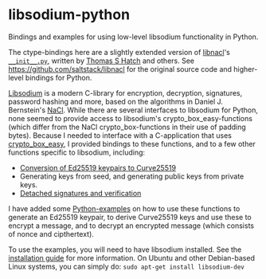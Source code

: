 # libsodium-python

Bindings and examples for using low-level libsodium functionality in Python.

The ctype-bindings here are a slightly extended version of [libnacl](https://github.com/saltstack/libnacl)'s 
[`__init__.py`](https://github.com/saltstack/libnacl/blob/master/libnacl/__init__.py), written by 
[Thomas S Hatch](https://github.com/thatch45) and others. See https://github.com/saltstack/libnacl for
the original source code and higher-level bindings for Python.

[Libsodium](https://download.libsodium.org/doc) is a modern C-library for encryption, decryption, signatures, 
password hashing and more, based on the algorithms in Daniel J. Bernstein's [NaCl](http://nacl.cr.yp.to/). 
While there are several interfaces to libsodium for Python, none seemed to provide access to libsodium's
crypto_box_easy-functions (which differ from the NaCl crypto_box-functions in their use of padding bytes).
Because I needed to interface with a C-application that uses 
[crypto_box_easy](https://download.libsodium.org/doc/public-key_cryptography/authenticated_encryption.html), 
I provided bindings to these functions, and to a few other functions specific to libsodium, including:
   - [Conversion of Ed25519 keypairs to Curve25519](https://download.libsodium.org/doc/advanced/ed25519-curve25519.html)
   - Generating keys from seed, and generating public keys from private keys.
   - [Detached signatures and verification](https://download.libsodium.org/doc/public-key_cryptography/public-key_signatures.html)

I have added some [Python-examples](https://github.com/lvzon/libsodium-python/tree/master/examples) on how to use these 
functions to generate an Ed25519 keypair, to derive Curve25519 keys and use these to encrypt a message, and to decrypt 
an encrypted message (which consists of nonce and cipthertext).

To use the examples, you will need to have libsodium installed. 
See the [installation guide](https://download.libsodium.org/doc/installation/) for more information.
On Ubuntu and other Debian-based Linux systems, you can simply do: `sudo apt-get install libsodium-dev`

